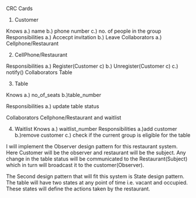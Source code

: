 CRC Cards

1) Customer

Knows a.) name
      b.) phone number
      c.) no. of people in the group
Responsibilities
      a.) Accecpt invitation
      b.) Leave
Collaborators
      a.) Cellphone/Restaurant
      

2) CellPhone/Restaurant

  Responsibilities
                a.) Register(Customer c)
                b.) Unregister(Customer c)
                c.) notify()
  Collaborators
              Table
              
              
3) Table

  Knows
        a.) no_of_seats
        b.)table_number

  Responsibilities
        a.) update table status

Collaborators
        Cellphone/Restaurant and waitlist
  
  
4) Waitlist
  Knows
        a.) waitlist_number
Responsibilities
        a.)add customer
        b.)remove customer
        c.) check if the current group is eligible for the table
        

I will implement the Observer design pattern for this restaurant system. Here Customer will be the observer and restaurant will be the subject. Any change in the table status will be communicated to the Restaurant(Subject) which in turn will broadcast it to the customer(Observer).
        
              
The Second design pattern that will fit this system is State design pattern. The table will have two states at any point of time i.e. vacant and occupied. These states will define the actions taken by the restaurant.
              
              
       
      
